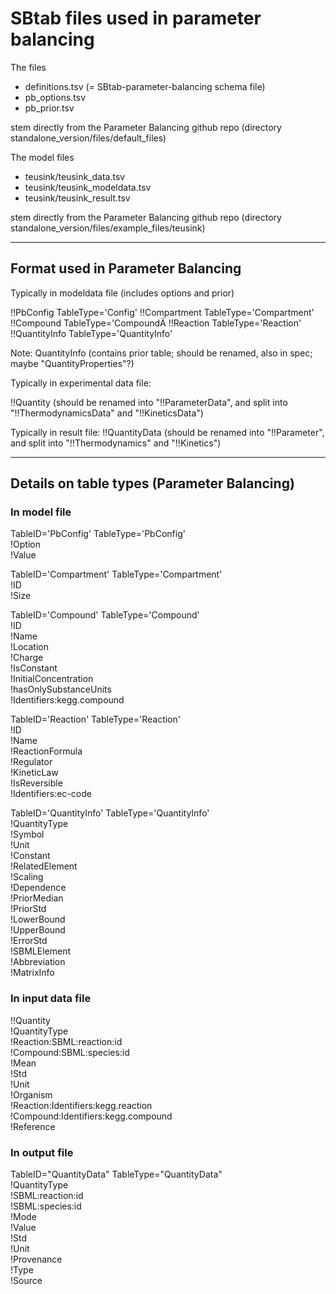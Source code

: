 SBtab files used in parameter balancing
=======================================

The files

* definitions.tsv (= SBtab-parameter-balancing schema file)
* pb_options.tsv
* pb_prior.tsv

stem directly from the Parameter Balancing github repo (directory standalone_version/files/default_files)

The model files

* teusink/teusink_data.tsv
* teusink/teusink_modeldata.tsv
* teusink/teusink_result.tsv
  
stem directly from the Parameter Balancing github repo (directory standalone_version/files/example_files/teusink)


----------------------------------
Format used in Parameter Balancing
----------------------------------

Typically in modeldata file (includes options and prior)

!!PbConfig     TableType='Config'
!!Compartment  TableType='Compartment'
!!Compound     TableType='CompoundÄ
!!Reaction     TableType='Reaction'
!!QuantityInfo TableType='QuantityInfo'

Note: QuantityInfo (contains prior table; should be renamed, also in spec; maybe "QuantityProperties"?)

Typically in experimental data file:

!!Quantity (should be renamed into "!!ParameterData", and split into "!!ThermodynamicsData" and  "!!KineticsData")

Typically in result file:
!!QuantityData (should be renamed into "!!Parameter", and split into "!!Thermodynamics" and  "!!Kinetics")


-----------------------------------------------------
Details on table types (Parameter Balancing)
-----------------------------------------------------

### In model file

TableID='PbConfig' TableType='PbConfig'  
!Option  
!Value

TableID='Compartment'   TableType='Compartment'  
!ID  
!Size

TableID='Compound'      TableType='Compound'   
!ID  
!Name  
!Location  
!Charge  
!IsConstant  
!InitialConcentration  
!hasOnlySubstanceUnits  
!Identifiers:kegg.compound

TableID='Reaction'      TableType='Reaction'  
!ID  
!Name  
!ReactionFormula  
!Regulator  
!KineticLaw  
!IsReversible  
!Identifiers:ec-code								

TableID='QuantityInfo'  TableType='QuantityInfo'  
!QuantityType  
!Symbol  
!Unit  
!Constant  
!RelatedElement  
!Scaling  
!Dependence  
!PriorMedian  
!PriorStd  
!LowerBound  
!UpperBound  
!ErrorStd  
!SBMLElement  
!Abbreviation  
!MatrixInfo

### In input data file

!!Quantity  
!QuantityType  
!Reaction:SBML:reaction:id  
!Compound:SBML:species:id  
!Mean  
!Std  
!Unit  
!Organism  
!Reaction:Identifiers:kegg.reaction  
!Compound:Identifiers:kegg.compound  
!Reference

### In output file

TableID="QuantityData" TableType="QuantityData"  
!QuantityType  
!SBML:reaction:id  
!SBML:species:id  
!Mode  
!Value  
!Std  
!Unit  
!Provenance  
!Type  
!Source
